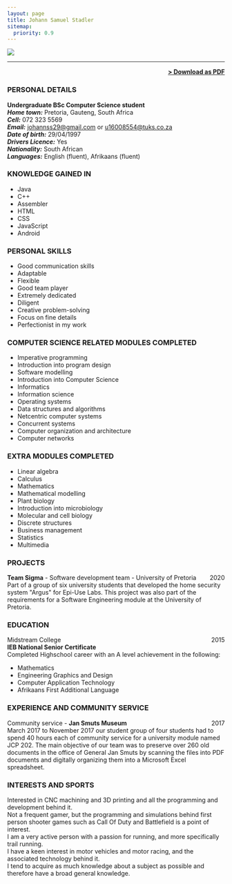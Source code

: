 ```yaml
---
layout: page
title: Johann Samuel Stadler 
sitemap:
  priority: 0.9
---
```


<img src="{{ '/assets/img/profile.jpg' | prepend: site.baseurl }}" id="about-img">

---

<span style="float: right; "><a href="{{ '/assets/Johann Stadler Curriculum Vitae.pdf' | prepend: site.baseurl }}"><strong>> Download as PDF</strong></a> </span>
<br>

### PERSONAL DETAILS
**Undergraduate BSc Computer Science student** <br/>
***Home town:***  Pretoria, Gauteng, South Africa <br/>
***Cell:***  072 323 5569 <br/>
***Email:***  johannss29@gmail.com or u16008554@tuks.co.za <br/>
***Date of birth:***  29/04/1997 <br/>
***Drivers Licence:***  Yes <br/>
***Nationality:***  South African <br/>
***Languages:***  English (fluent), Afrikaans (fluent)

### KNOWLEDGE GAINED IN
- Java
- C++
- Assembler
- HTML
- CSS
- JavaScript
- Android

### PERSONAL SKILLS
- Good communication skills
- Adaptable
- Flexible
- Good team player
- Extremely dedicated
- Diligent
- Creative problem-solving
- Focus on fine details
- Perfectionist in my work

### COMPUTER SCIENCE RELATED MODULES COMPLETED
- Imperative programming
- Introduction into program design
- Software modelling
- Introduction into Computer Science
- Informatics
- Information science
- Operating systems
- Data structures and algorithms
- Netcentric computer systems
- Concurrent systems
- Computer organization and architecture
- Computer networks

### EXTRA MODULES COMPLETED
- Linear algebra
- Calculus
- Mathematics
- Mathematical modelling
- Plant biology
- Introduction into microbiology
- Molecular and cell biology
- Discrete structures
- Business management
- Statistics
- Multimedia

### PROJECTS

**Team Sigma** - Software development team - University of Pretoria <span style="float: right; "> 2020 </span>  
Part of a group of six university students that developed the home security system "Argus" for Epi-Use Labs. This project was also part of the requirements for a Software Engineering module at the University of Pretoria.

### EDUCATION

Midstream College <span style="float: right; "> 2015 </span>  
**IEB National Senior Certificate**  
Completed Highschool career with an A level achievement in the following: 
- Mathematics
- Engineering Graphics and Design
- Computer Application Technology
- Afrikaans First Additional Language 

### EXPERIENCE AND COMMUNITY SERVICE

Community service - **Jan Smuts Museum** <span style="float: right; "> 2017 </span>  
March 2017 to November 2017 our student group of four students had to spend 40 hours each of community service for a university module named JCP 202. The main objective of our team was to preserve over 260 old documents in the office of General Jan Smuts by scanning the files into PDF documents and digitally organizing them into a Microsoft Excel spreadsheet.


### INTERESTS AND SPORTS

Interested in CNC machining and 3D printing and all the programming and development behind it. <br/>
Not a frequent gamer, but the programming and simulations behind first person shooter games such as Call Of Duty and Battlefield is a point of interest. <br/> 
I am a very active person with a passion for running, and more specifically trail running. <br/>
I have a keen interest in motor vehicles and motor racing, and the associated technology behind it. <br/>
I tend to acquire as much knowledge about a subject as possible and therefore have a broad general knowledge.

